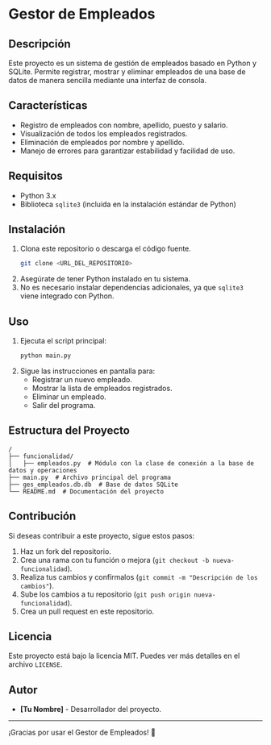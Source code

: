 # Gestor de Empleados

## Descripción
Este proyecto es un sistema de gestión de empleados basado en Python y SQLite. Permite registrar, mostrar y eliminar empleados de una base de datos de manera sencilla mediante una interfaz de consola.

## Características
- Registro de empleados con nombre, apellido, puesto y salario.
- Visualización de todos los empleados registrados.
- Eliminación de empleados por nombre y apellido.
- Manejo de errores para garantizar estabilidad y facilidad de uso.

## Requisitos
- Python 3.x
- Biblioteca `sqlite3` (incluida en la instalación estándar de Python)

## Instalación
1. Clona este repositorio o descarga el código fuente.
   ```bash
   git clone <URL_DEL_REPOSITORIO>
   ```
2. Asegúrate de tener Python instalado en tu sistema.
3. No es necesario instalar dependencias adicionales, ya que `sqlite3` viene integrado con Python.

## Uso
1. Ejecuta el script principal:
   ```bash
   python main.py
   ```
2. Sigue las instrucciones en pantalla para:
   - Registrar un nuevo empleado.
   - Mostrar la lista de empleados registrados.
   - Eliminar un empleado.
   - Salir del programa.

## Estructura del Proyecto
```
/
├── funcionalidad/
│   ├── empleados.py  # Módulo con la clase de conexión a la base de datos y operaciones
├── main.py  # Archivo principal del programa
├── ges_empleados.db.db  # Base de datos SQLite
└── README.md  # Documentación del proyecto
```

## Contribución
Si deseas contribuir a este proyecto, sigue estos pasos:
1. Haz un fork del repositorio.
2. Crea una rama con tu función o mejora (`git checkout -b nueva-funcionalidad`).
3. Realiza tus cambios y confírmalos (`git commit -m "Descripción de los cambios"`).
4. Sube los cambios a tu repositorio (`git push origin nueva-funcionalidad`).
5. Crea un pull request en este repositorio.

## Licencia
Este proyecto está bajo la licencia MIT. Puedes ver más detalles en el archivo `LICENSE`.

## Autor
- **[Tu Nombre]** - Desarrollador del proyecto.

---

¡Gracias por usar el Gestor de Empleados! 🚀

